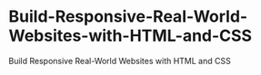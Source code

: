 # Build-Responsive-Real-World-Websites-with-HTML-and-CSS
Build Responsive Real-World Websites with HTML and CSS
